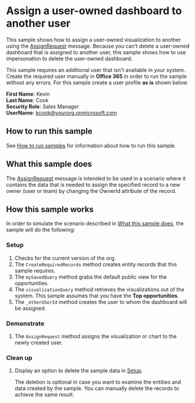 # Assign a user-owned dashboard to another user

This sample shows how to assign a user-owned visualization to another using the [AssignRequest](https://docs.microsoft.com/en-us/dotnet/api/microsoft.crm.sdk.messages.assignrequest?view=dynamics-general-ce-9) message. Because you can’t delete a user-owned dashboard that is assigned to another user, this sample shows how to use impersonation to delete the user-owned dashboard.

This sample requires an additional user that isn't available in your system. Create the required user manually in **Office 365** in order to run the sample without any errors. For this sample create a user profile **as is** shown below. 

**First Name**: Kevin<br/>
**Last Name**: Cook<br/>
**Security Role**: Sales Manager<br/>
**UserName**: kcook@yourorg.onmicrosoft.com<br/>

## How to run this sample

See [How to run samples](https://github.com/microsoft/PowerApps-Samples/blob/master/cds/README.md) for information about how to run this sample.

## What this sample does

The [AssignRequest](https://docs.microsoft.com/en-us/dotnet/api/microsoft.crm.sdk.messages.assignrequest?view=dynamics-general-ce-9) message is intended to be used in a scenario where it contains the data that is needed to assign the specified record to a new owner (user or team) by changing the OwnerId attribute of the record.

## How this sample works

In order to simulate the scenario described in [What this sample does](#what-this-sample-does), the sample will do the following:

### Setup

1. Checks for the current version of the org.
2. The `CreateRequiredRecords` method creates entity records that this sample requires.
3. The `mySavedQuery` method grabs the default public view for the opportunities.
4. The `visualizationQuery` method retrieves the visualizations out of the system. This sample assumes that you have the **Top opportunities**. 
5. The `_otherUSerId` method creates the user to whom the dashboard will be assigned.

### Demonstrate

1. The `AssignRequest` method assigns the visualization or chart to the newly created user.

### Clean up

1. Display an option to delete the sample data in [Setup](#setup).

   The deletion is optional in case you want to examine the entities and data created by the sample. You can manually delete the records to achieve the same result.